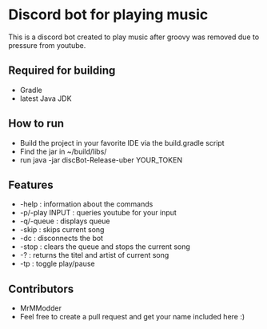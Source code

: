 # Discord bot for playing music
This is a discord bot created to play music after groovy was removed due to pressure from youtube.

## Required for building
* Gradle
* latest Java JDK

## How to run
* Build the project in your favorite IDE via the build.gradle script
* Find the jar in ~/build/libs/
* run java -jar discBot-Release-uber YOUR_TOKEN

## Features
* -help : information about the commands
* -p/-play INPUT : queries youtube for your input
* -q/-queue : displays queue
* -skip : skips current song
* -dc : disconnects the bot
* -stop : clears the queue and stops the current song
* -? : returns the titel and artist of current song
* -tp : toggle play/pause

## Contributors
* MrMModder
* Feel free to create a pull request and get your name included here :)
